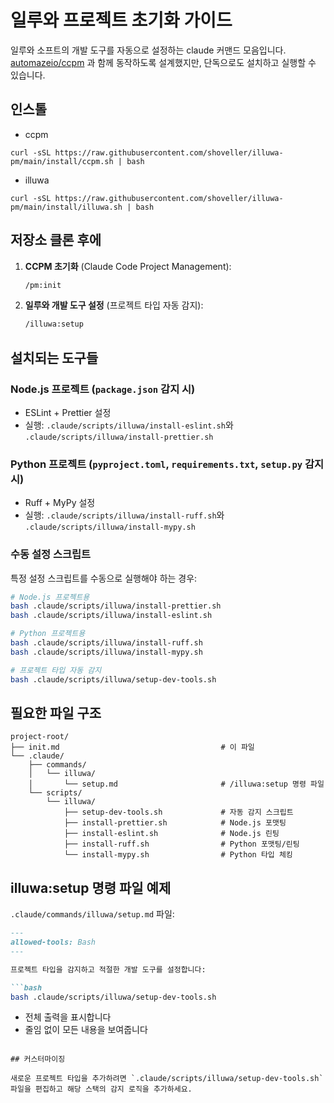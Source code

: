 # 일루와 프로젝트 초기화 가이드
일루와 소프트의 개발 도구를 자동으로 설정하는 claude 커맨드 모음입니다.  
[automazeio/ccpm](https://github.com/automazeio/ccpm) 과 함께 동작하도록 설계했지만, 단독으로도 설치하고 실행할 수 있습니다.  

## 인스톨
- ccpm
```shell
curl -sSL https://raw.githubusercontent.com/shoveller/illuwa-pm/main/install/ccpm.sh | bash
```
- illuwa
```shell
curl -sSL https://raw.githubusercontent.com/shoveller/illuwa-pm/main/install/illuwa.sh | bash
```

## 저장소 클론 후에

1. **CCPM 초기화** (Claude Code Project Management):
   ```bash
   /pm:init
   ```

2. **일루와 개발 도구 설정** (프로젝트 타입 자동 감지):
   ```bash
   /illuwa:setup
   ```

## 설치되는 도구들

### Node.js 프로젝트 (`package.json` 감지 시)
- ESLint + Prettier 설정
- 실행: `.claude/scripts/illuwa/install-eslint.sh`와 `.claude/scripts/illuwa/install-prettier.sh`

### Python 프로젝트 (`pyproject.toml`, `requirements.txt`, `setup.py` 감지 시)
- Ruff + MyPy 설정
- 실행: `.claude/scripts/illuwa/install-ruff.sh`와 `.claude/scripts/illuwa/install-mypy.sh`

### 수동 설정 스크립트

특정 설정 스크립트를 수동으로 실행해야 하는 경우:

```bash
# Node.js 프로젝트용
bash .claude/scripts/illuwa/install-prettier.sh
bash .claude/scripts/illuwa/install-eslint.sh

# Python 프로젝트용
bash .claude/scripts/illuwa/install-ruff.sh
bash .claude/scripts/illuwa/install-mypy.sh

# 프로젝트 타입 자동 감지
bash .claude/scripts/illuwa/setup-dev-tools.sh
```

## 필요한 파일 구조

```
project-root/
├── init.md                                    # 이 파일
└── .claude/
    ├── commands/
    │   └── illuwa/
    │       └── setup.md                       # /illuwa:setup 명령 파일
    └── scripts/
        └── illuwa/
            ├── setup-dev-tools.sh             # 자동 감지 스크립트
            ├── install-prettier.sh            # Node.js 포맷팅
            ├── install-eslint.sh              # Node.js 린팅
            ├── install-ruff.sh                # Python 포맷팅/린팅
            └── install-mypy.sh                # Python 타입 체킹
```

## illuwa:setup 명령 파일 예제

`.claude/commands/illuwa/setup.md` 파일:

```markdown
---
allowed-tools: Bash
---

프로젝트 타입을 감지하고 적절한 개발 도구를 설정합니다:

```bash
bash .claude/scripts/illuwa/setup-dev-tools.sh
```

- 전체 출력을 표시합니다
- 줄임 없이 모든 내용을 보여줍니다
```

## 커스터마이징

새로운 프로젝트 타입을 추가하려면 `.claude/scripts/illuwa/setup-dev-tools.sh` 파일을 편집하고 해당 스택의 감지 로직을 추가하세요.